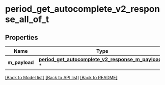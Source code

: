 # period_get_autocomplete_v2_response_all_of_t

## Properties
Name | Type | Description | Notes
------------ | ------------- | ------------- | -------------
**m_payload** | [**period_get_autocomplete_v2_response_m_payload_t**](period_get_autocomplete_v2_response_m_payload.md) \* |  | 

[[Back to Model list]](../README.md#documentation-for-models) [[Back to API list]](../README.md#documentation-for-api-endpoints) [[Back to README]](../README.md)


